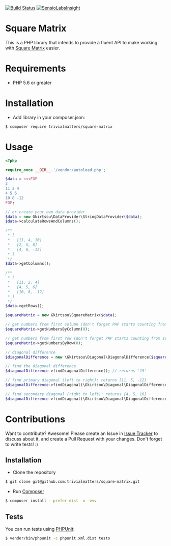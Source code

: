 [![Build Status](https://travis-ci.org/trivialmatters/square-matrix.svg?branch=master)](https://travis-ci.org/trivialmatters/square-matrix)
[![SensioLabsInsight](https://insight.sensiolabs.com/projects/38481cd8-5e7a-4dc8-aaa9-8bd6de36fc04/big.png)](https://insight.sensiolabs.com/projects/38481cd8-5e7a-4dc8-aaa9-8bd6de36fc04)

Square Matrix
====

This is a PHP library that intends to provide a fluent API to 
make working with [Square Matrix](https://en.wikipedia.org/wiki/Square_matrix) easier.

# Requirements
* PHP 5.6 or greater

# Installation
* Add library in your composer.json:
```bash
$ composer require trivialmatters/square-matrix
```

# Usage
```php
<?php

require_once __DIR__.'/vendor/autoload.php';

$data = <<<EOF
3
11 2 4
4 5 6
10 8 -12
EOF;

// or create your own data provider
$data = new Gkirtsou\DataProvider\StringDataProvider($data);
$data->calculateRowsAndColumns();

/**
 * [
 *   [11, 4, 10]
 *   [2, 5, 8]
 *   [4, 6, -12]
 * ]
 */
$data->getColumns();

/**
 * [
 *   [11, 2, 4]
 *   [4, 5, 6]
 *   [10, 8, -12]
 * ]
 */
$data->getRows();

$squareMatrix = new Gkirtsou\SquareMatrix($data);

// get numbers from first column (don't forget PHP starts counting from zero!)
$squareMatrix->getNumbersByColumn(0);

// get numbers from first row (don't forget PHP starts counting from zero!)
$squareMatrix->getNumbersByRow(0);

// diagonal difference
$diagonalDifference = new \Gkirtsou\Diagonal\DiagonalDifference($squareMatrix);

// find the diagonal difference
$diagonalDifference->findDiagonalDifference(); // returns '15'

// find primary diagonal (left to right): returns [11, 5, -12]
$diagonalDifference->findDiagonal(\Gkirtsou\Diagonal\DiagonalDifference::PRIMARY_TYPE);

// find secondary diagonal (right to left): returns [4, 5, 10]
$diagonalDifference->findDiagonal(\Gkirtsou\Diagonal\DiagonalDifference::SECONDARY_TYPE);
```

# Contributions
Want to contribute? Awesome! Please create an Issue in [Issue Tracker](https://github.com/trivialmatters/square-matrix/issues/new) to discuss about it,
and create a Pull Request with your changes. Don't forget to write tests! :)

## Installation
* Clone the repository
```bash
$ git clone git@github.com:trivialmatters/square-matrix.git
```
* Run [Composer](https://getcomposer.org/download/)
```bash
$ composer install --prefer-dist -o -vvv
```

## Tests
You can run tests using [PHPUnit](https://phpunit.de/):
```bash
$ vendor/bin/phpunit -c phpunit.xml.dist tests
```
